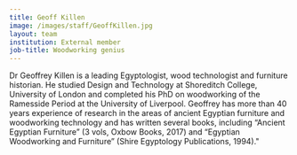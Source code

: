 ```yaml
---
title: Geoff Killen
image: /images/staff/GeoffKillen.jpg
layout: team
institution: External member
job-title: Woodworking genius
---
```


 Dr Geoffrey Killen is a leading Egyptologist, wood technologist and furniture historian. He studied Design and Technology
 at Shoreditch College, University of London and completed his PhD on woodworking of the Ramesside
 Period at the University of Liverpool. Geoffrey has more than 40 years experience of research in the areas of ancient
 Egyptian furniture and woodworking technology and has written several books, including “Ancient Egyptian Furniture”
 (3 vols, Oxbow Books, 2017) and “Egyptian Woodworking and Furniture” (Shire Egyptology Publications, 1994)."
